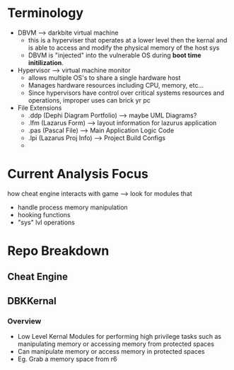 # Terminology

- DBVM --> darkbite virtual machine
    - this is a hyperviser that operates at a lower level then the kernal and is able to access and modify the physical memory of the host sys
    - DBVM is "injected" into the vulnerable OS during <b>boot time initilization</b>.
- Hypervisor --> virtual machine monitor
    - allows multiple OS's to share a single hardware host
    - Manages hardware resources including CPU, memory, etc...
    - Since hypervisors have control over critical systems resources and operations, improper uses can brick yr pc
- File Extensions
    - .ddp (Dephi Diagram Portfolio) --> maybe UML Diagrams?
    - .lfm (Lazarus Form) --> layout information for lazurus application
    - .pas (Pascal File) --> Main Application Logic Code
    - .lpi (Lazarus Proj Info) --> Project Build Configs
    - 

# Current Analysis Focus
how cheat engine interacts with game --> look for modules that
- handle process memory manipulation
- hooking functions
- "sys" lvl operations

# Repo Breakdown

## Cheat Engine


## DBKKernal

### Overview
- Low Level Kernal Modules for performing high privilege tasks such as manipulating memory or accessing memory from protected spaces
- Can manipulate memory or access memory in protected spaces
- Eg. Grab a memory space from r6 



